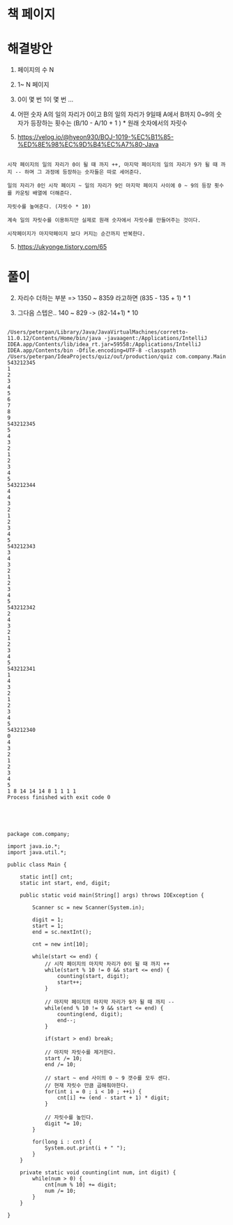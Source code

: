 # 책 페이지

# 해결방안

1. 페이지의 수 N

2. 1~ N 페이지

3. 0이 몇 번 1이 몇 번 ...

3. 어떤 숫자 A의 일의 자리가 0이고 B의 일의 자리가 9일때 A에서 B까지 0~9의 숫자가 등장하는 횟수는 (B/10 - A/10 + 1 ) * 원래 숫자에서의 자릿수

4. https://velog.io/@hyeon930/BOJ-1019-%EC%B1%85-%ED%8E%98%EC%9D%B4%EC%A7%80-Java

```

시작 페이지의 일의 자리가 0이 될 때 까지 ++, 마지막 페이지의 일의 자리가 9가 될 때 까지 -- 하며 그 과정에 등장하는 숫자들은 따로 세어준다.

일의 자리가 0인 시작 페이지 ~ 일의 자리가 9인 마지막 페이지 사이에 0 ~ 9의 등장 횟수를 카운팅 배열에 더해준다.

자릿수를 높여준다. (자릿수 * 10)

계속 일의 자릿수를 이용하지만 실제로 원래 숫자에서 자릿수를 만들어주는 것이다.

시작페이지가 마지막페이지 보다 커지는 순간까지 반복한다.

```

5. https://ukyonge.tistory.com/65

# 풀이

2. 자리수 더하는 부분 => 1350 ~ 8359 라고하면 (835 - 135 + 1) * 1

3. 그다음 스텝은.. 140 ~ 829 -> (82-14+1) * 10

```

/Users/peterpan/Library/Java/JavaVirtualMachines/corretto-11.0.12/Contents/Home/bin/java -javaagent:/Applications/IntelliJ IDEA.app/Contents/lib/idea_rt.jar=59558:/Applications/IntelliJ IDEA.app/Contents/bin -Dfile.encoding=UTF-8 -classpath /Users/peterpan/IdeaProjects/quiz/out/production/quiz com.company.Main
543212345
1
2
3
4
5
6
7
8
9
543212345
5
4
3
2
1
2
3
4
5
543212344
4
4
3
2
1
2
3
4
5
543212343
3
4
3
2
1
2
3
4
5
543212342
2
4
3
2
1
2
3
4
5
543212341
1
4
3
2
1
2
3
4
5
543212340
0
4
3
2
1
2
3
4
5
1 8 14 14 14 8 1 1 1 1 
Process finished with exit code 0


```

```



package com.company;

import java.io.*;
import java.util.*;

public class Main {

    static int[] cnt;
    static int start, end, digit;

    public static void main(String[] args) throws IOException {

        Scanner sc = new Scanner(System.in);

        digit = 1;
        start = 1;
        end = sc.nextInt();

        cnt = new int[10];

        while(start <= end) {
            // 시작 페이지의 마지막 자리가 0이 될 때 까지 ++
            while(start % 10 != 0 && start <= end) {
                counting(start, digit);
                start++;
            }

            // 마지막 페이지의 마지막 자리가 9가 될 때 까지 --
            while(end % 10 != 9 && start <= end) {
                counting(end, digit);
                end--;
            }

            if(start > end) break;

            // 마지막 자릿수를 제거한다.
            start /= 10;
            end /= 10;

            // start ~ end 사이의 0 ~ 9 갯수를 모두 센다.
            // 현재 자릿수 만큼 곱해줘야한다.
            for(int i = 0 ; i < 10 ; ++i) {
                cnt[i] += (end - start + 1) * digit;
            }

            // 자릿수를 높인다.
            digit *= 10;
        }

        for(long i : cnt) {
            System.out.print(i + " ");
        }
    }

    private static void counting(int num, int digit) {
        while(num > 0) {
            cnt[num % 10] += digit;
            num /= 10;
        }
    }

}

```